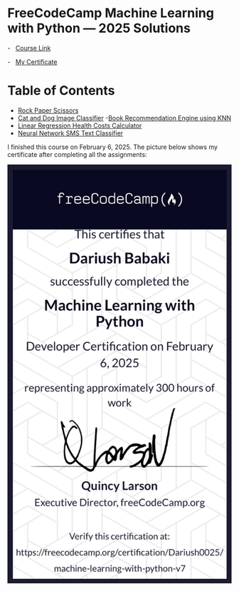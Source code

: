 FreeCodeCamp Machine Learning with Python — 2025 Solutions 
=====================

-   [Course Link](https://www.freecodecamp.org/learn/machine-learning-with-python)

-   [My Certificate](https://www.freecodecamp.org/certification/Dariush0025/machine-learning-with-python-v7 )


# Table of Contents 

- [Rock Paper Scissors](https://github.com/dariushbabaki/Machine_learning_with_Python_in_Free_Code_Camp/tree/main/RPS_game)
- [Cat and Dog Image Classifier](https://github.com/dariushbabaki/Machine_learning_with_Python_in_Free_Code_Camp/tree/main/Cat%20and%20Dog%20Image%20Classifier)
-[Book Recommendation Engine using KNN](https://github.com/dariushbabaki/Machine_learning_with_Python_in_Free_Code_Camp/tree/main/Book%20Recommendation%20Engine%20using%20KNN)
- [Linear Regression Health Costs Calculator](https://github.com/dariushbabaki/Machine_learning_with_Python_in_Free_Code_Camp/tree/main/Linear%20Regression%20Health%20Costs%20Calculator)
- [Neural Network SMS Text Classifier](https://github.com/dariushbabaki/Machine_learning_with_Python_in_Free_Code_Camp/tree/main/Neural%20Network%20SMS%20Text%20Classifier)



I finished this course on February 6, 2025.
The picture below shows my certificate after completing all the assignments:


![Machine Learning](image/machine_learning.png)
